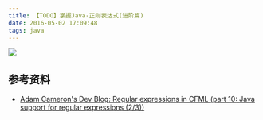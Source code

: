 ```yaml
---
title: 【TODO】掌握Java-正则表达式(进阶篇)
date: 2016-05-02 17:09:48
tags: java
---
```


![](/img/java/regex.png)

































## 参考资料
- [Adam Cameron's Dev Blog: Regular expressions in CFML (part 10: Java support for regular expressions (2/3))](http://blog.adamcameron.me/2013/04/regular-expressions-in-coldfusion-part.html)

